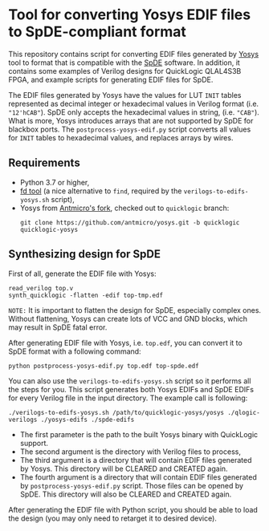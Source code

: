 # Tool for converting Yosys EDIF files to SpDE-compliant format

This repository contains script for converting EDIF files generated by [Yosys](http://www.clifford.at/yosys/about.html) tool to format that is compatible with the [SpDE](https://www.quicklogic.com/products/fpga/fpga-development-tools/) software.
In addition, it contains some examples of Verilog designs for QuickLogic QLAL4S3B FPGA, and example scripts for generating EDIF files for SpDE.

The EDIF files generated by Yosys have the values for LUT `INIT` tables represented as decimal integer or hexadecimal values in Verilog format (i.e. `"12'hCAB"`).
SpDE only accepts the hexadecimal values in string, (i.e. `"CAB"`).
What is more, Yosys introduces arrays that are not supported by SpDE for blackbox ports.
The `postprocess-yosys-edif.py` script converts all values for `INIT` tables to hexadecimal values, and replaces arrays by wires.

## Requirements

* Python 3.7 or higher,
* [fd tool](https://github.com/sharkdp/fd) (a nice alternative to `find`, required by the `verilogs-to-edifs-yosys.sh` script),
* Yosys from [Antmicro's fork](https://github.com/antmicro/yosys), checked out to `quicklogic` branch:
  ```
  git clone https://github.com/antmicro/yosys.git -b quicklogic quicklogic-yosys
  ```

## Synthesizing design for SpDE

First of all, generate the EDIF file with Yosys:

```
read_verilog top.v
synth_quicklogic -flatten -edif top-tmp.edf
```

`NOTE:` It is important to flatten the design for SpDE, especially complex ones.
Without flattening, Yosys can create lots of VCC and GND blocks, which may result in SpDE fatal error.

After generating EDIF file with Yosys, i.e. `top.edf`, you can convert it to SpDE format with a following command:

```
python postprocess-yosys-edif.py top.edf top-spde.edf
```

You can also use the `verilogs-to-edifs-yosys.sh` script so it performs all the steps for you.
This script generates both Yosys EDIFs and SpDE EDIFs for every Verilog file in the input directory.
The example call is following:
```
./verilogs-to-edifs-yosys.sh /path/to/quicklogic-yosys/yosys ./qlogic-verilogs ./yosys-edifs ./spde-edifs
```

* The first parameter is the path to the built Yosys binary with QuickLogic support.
* The second argument is the directory with Verilog files to process,
* The third argument is a directory that will contain EDIF files generated by Yosys.
  This directory will be CLEARED and CREATED again.
* The fourth argument is a directory that will contain EDIF files generated by `postprocess-yosys-edif.py` script.
  Those files can be opened by SpDE.
  This directory will also be CLEARED and CREATED again.

After generating the EDIF file with Python script, you should be able to load the design (you may only need to retarget it to desired device).

